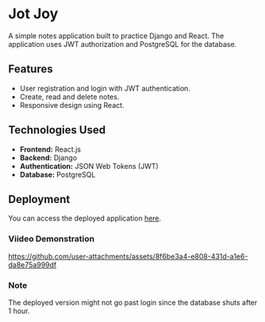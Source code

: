 # Jot Joy

A simple notes application built to practice Django and React. The application uses JWT authorization and PostgreSQL for the database.

## Features

- User registration and login with JWT authentication.
- Create, read and delete notes.
- Responsive design using React.

## Technologies Used

- **Frontend:** React.js
- **Backend:** Django
- **Authentication:** JSON Web Tokens (JWT)
- **Database:** PostgreSQL

## Deployment

You can access the deployed application [here](https://4bf0f808-4890-40da-8295-633e528890a1.e1-us-east-azure.choreoapps.dev).

### Viideo Demonstration

https://github.com/user-attachments/assets/8f6be3a4-e808-431d-a1e6-da8e75a999df



### Note

The deployed version might not go past login since the database shuts after 1 hour.
